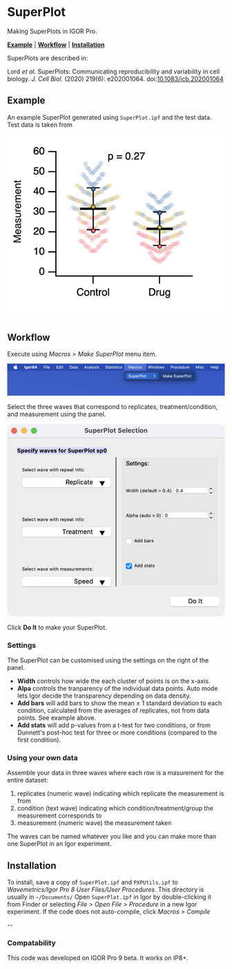 # SuperPlot

Making SuperPlots in IGOR Pro.

[**Example**](#Example) | [**Workflow**](#Workflow) | [**Installation**](#Installation)

SuperPlots are described in:

Lord _et al._ SuperPlots: Communicating reproducibility and variability in cell biology. _J. Cell Biol._ (2020) 219(6): e202001064. doi:[10.1083/jcb.202001064](https://doi.org/10.1083/jcb.202001064)


## Example

An example SuperPlot generated using `SuperPlot.ipf` and the test data. Test data is taken from 

![img](img/exampleGraph.png?raw=true "image")

## Workflow

Execute using _Macros > Make SuperPlot_ menu item.

![img](img/menu.png?raw=true "image")

Select the three waves that correspond to replicates, treatment/condition, and measurement using the panel.

![img](img/panel.png?raw=true "image")

Click **Do It** to make your SuperPlot.

### Settings

The SuperPlot can be customised using the settings on the right of the panel.

- **Width** controls how wide the each cluster of points is on the x-axis.
- **Alpa** controls the tranparency of the individual data points. Auto mode lets Igor decide the transparency depending on data density.
- **Add bars** will add bars to show the mean ± 1 standard deviation to each condition, calculated from the averages of replicates, not from data points. See example above.
- **Add stats** will add p-values from a t-test for two conditions, or from Dunnett's post-hoc test for three or more conditions (compared to the first condition).

### Using your own data

Assemble your data in three waves where each row is a masurement for the entire dataset:

1. replicates (numeric wave) indicating which replicate the measurement is from
2. condition (text wave) indicating which condition/treatment/group the measurement corresponds to
3. measurement (numeric wave) the measurement taken

The waves can be named whatever you like and you can make more than one SuperPlot in an Igor experiment.

## Installation

To install, save a copy of `SuperPlot.ipf` and `PXPUtils.ipf` to *Wavemetrics/Igor Pro 8 User Files/User Procedures*. 
This directory is usually in `~/Documents/`
Open `SuperPlot.ipf` in Igor by double-clicking it from Finder or selecting *File > Open File > Procedure* in a new Igor experiment.
If the code does not auto-compile, click *Macros > Compile*

--

### Compatability

This code was developed on IGOR Pro 9 beta. It works on IP8+.